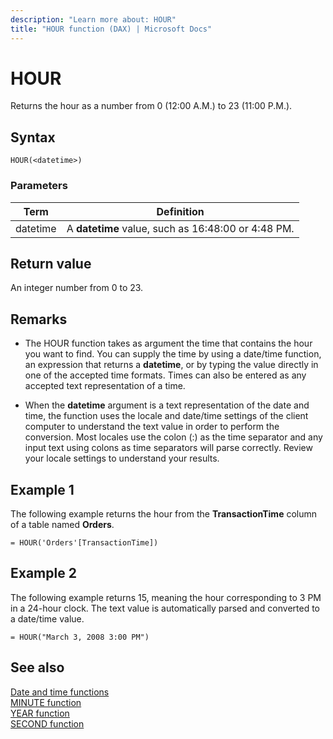 ```yaml
---
description: "Learn more about: HOUR"
title: "HOUR function (DAX) | Microsoft Docs"
---
```

# HOUR

Returns the hour as a number from 0 (12:00 A.M.) to 23 (11:00 P.M.).  
  
## Syntax  
  
```dax
HOUR(<datetime>)  
```
  
### Parameters  
  
|Term|Definition|  
|--------|--------------|  
|datetime|A **datetime** value, such as 16:48:00 or 4:48 PM.|  
  
## Return value

An integer number from 0 to 23.  

## Remarks

- The HOUR function takes as argument the time that contains the hour you want to find. You can supply the time by using a date/time function, an expression that returns a **datetime**, or by typing the value directly in one of the accepted time formats. Times can also be entered as any accepted text representation of a time.  
  
- When the **datetime** argument is a text representation of the date and time, the function uses the locale and date/time settings of the client computer to understand the text value in order to perform the conversion. Most locales use the colon (:) as the time separator and any input text using colons as time separators will parse correctly. Review your locale settings to understand your results.  
  
## Example 1

The following example returns the hour from the **TransactionTime** column of a table named **Orders**.  
  
```dax
= HOUR('Orders'[TransactionTime])  
```
  
## Example 2

The following example returns 15, meaning the hour corresponding to 3 PM in a 24-hour clock. The text value is automatically parsed and converted to a date/time value.  
  
```dax
= HOUR("March 3, 2008 3:00 PM")  
```
  
## See also

[Date and time functions](date-and-time-functions-dax.md)  
[MINUTE function](minute-function-dax.md)  
[YEAR function](year-function-dax.md)  
[SECOND function](second-function-dax.md)  
